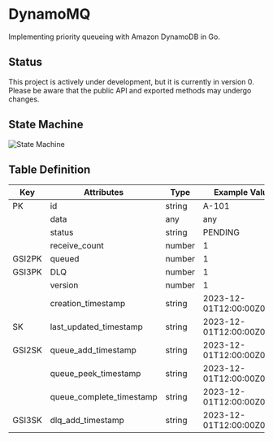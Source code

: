 # DynamoMQ

Implementing priority queueing with Amazon DynamoDB in Go.

## Status

This project is actively under development, but it is currently in version 0. Please be aware that the public API and exported methods may undergo changes.


## State Machine

![State Machine](https://cacoo.com/diagrams/DjoA2pSKnhCghTYM-452C2.png) 

## Table Definition

| Key     | Attributes               | Type   | Example Value                |
|---------|--------------------------|--------|-----------------------------|
| PK      | id                       | string | A-101                       |
|         | data                     | any    | any                         |
|         | status                   | string | PENDING                     |
|         | receive_count            | number | 1                           |
| GSI2PK  | queued                   | number | 1                           |
| GSI3PK  | DLQ                      | number | 1                           |
|         | version                  | number | 1                           |
|         | creation_timestamp       | string | 2023-12-01T12:00:00Z00:00   |
| SK      | last_updated_timestamp   | string | 2023-12-01T12:00:00Z00:00   |
| GSI2SK  | queue_add_timestamp      | string | 2023-12-01T12:00:00Z00:00   |
|         | queue_peek_timestamp     | string | 2023-12-01T12:00:00Z00:00   |
|         | queue_complete_timestamp | string | 2023-12-01T12:00:00Z00:00   |
| GSI3SK  | dlq_add_timestamp        | string | 2023-12-01T12:00:00Z00:00   |
